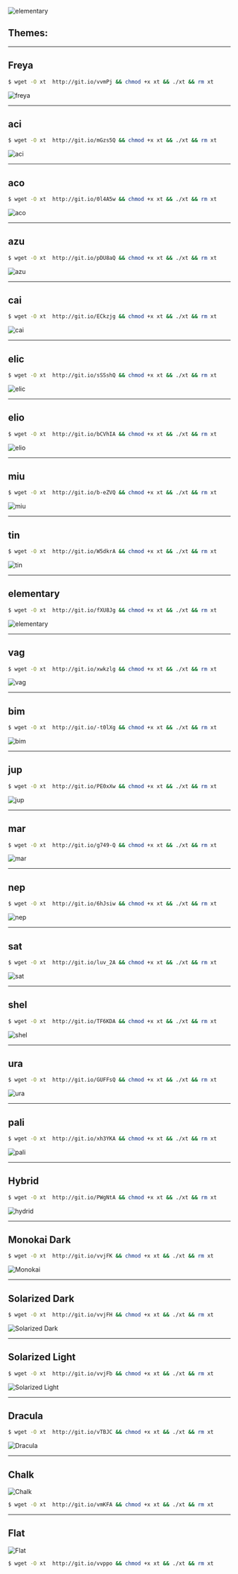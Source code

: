 
![elementary](https://raw.githubusercontent.com/Mayccoll/Elementary-OS-Terminal-Colors/master/images/Gogh-logo.png)

## Themes:

-----

## Freya

```bash
$ wget -O xt  http://git.io/vvmPj && chmod +x xt && ./xt && rm xt
```

![freya](https://raw.githubusercontent.com/Mayccoll/Elementary-OS-Terminal-Colors/master/images/freya.png)

-----

## aci

```bash
$ wget -O xt  http://git.io/mGzs5Q && chmod +x xt && ./xt && rm xt
```

![aci](https://raw.githubusercontent.com/Mayccoll/Elementary-OS-Terminal-Colors/master/images/aci.png)

-----

## aco

```bash
$ wget -O xt  http://git.io/0l4A5w && chmod +x xt && ./xt && rm xt
```

![aco](https://raw.githubusercontent.com/Mayccoll/Elementary-OS-Terminal-Colors/master/images/aco.png)

-----

## azu

```bash
$ wget -O xt  http://git.io/pDU8aQ && chmod +x xt && ./xt && rm xt
```

![azu](https://raw.githubusercontent.com/Mayccoll/Elementary-OS-Terminal-Colors/master/images/azu.png)

-----

## cai

```bash
$ wget -O xt  http://git.io/ECkzjg && chmod +x xt && ./xt && rm xt
```

![cai](https://raw.githubusercontent.com/Mayccoll/Elementary-OS-Terminal-Colors/master/images/cai.png)

-----

## elic

```bash
$ wget -O xt  http://git.io/sSSshQ && chmod +x xt && ./xt && rm xt
```

![elic](https://raw.githubusercontent.com/Mayccoll/Elementary-OS-Terminal-Colors/master/images/elic.png)

-----

## elio

```bash
$ wget -O xt  http://git.io/bCVhIA && chmod +x xt && ./xt && rm xt
```

![elio](https://raw.githubusercontent.com/Mayccoll/Elementary-OS-Terminal-Colors/master/images/elio.png)

-----

## miu

```bash
$ wget -O xt  http://git.io/b-eZVQ && chmod +x xt && ./xt && rm xt
```

![miu](https://raw.githubusercontent.com/Mayccoll/Elementary-OS-Terminal-Colors/master/images/miu.png)

-----

## tin

```bash
$ wget -O xt  http://git.io/W5dkrA && chmod +x xt && ./xt && rm xt
```

![tin](https://raw.githubusercontent.com/Mayccoll/Elementary-OS-Terminal-Colors/master/images/tin.png)

-----

## elementary

```bash
$ wget -O xt  http://git.io/fXU8Jg && chmod +x xt && ./xt && rm xt
```

![elementary](https://raw.githubusercontent.com/Mayccoll/Elementary-OS-Terminal-Colors/master/images/elementary.png)

-----

## vag

```bash
$ wget -O xt  http://git.io/xwkzlg && chmod +x xt && ./xt && rm xt
```

![vag](https://raw.githubusercontent.com/Mayccoll/Elementary-OS-Terminal-Colors/master/images/vag.png)

-----

## bim

```bash
$ wget -O xt  http://git.io/-t0lXg && chmod +x xt && ./xt && rm xt
```

![bim](https://raw.githubusercontent.com/Mayccoll/Elementary-OS-Terminal-Colors/master/images/bim.png)

-----

## jup

```bash
$ wget -O xt  http://git.io/PE0xXw && chmod +x xt && ./xt && rm xt
```

![jup](https://raw.githubusercontent.com/Mayccoll/Elementary-OS-Terminal-Colors/master/images/jup.png)

-----

## mar

```bash
$ wget -O xt  http://git.io/g749-Q && chmod +x xt && ./xt && rm xt
```

![mar](https://raw.githubusercontent.com/Mayccoll/Elementary-OS-Terminal-Colors/master/images/mar.png)

-----

## nep

```bash
$ wget -O xt  http://git.io/6hJsiw && chmod +x xt && ./xt && rm xt
```

![nep](https://raw.githubusercontent.com/Mayccoll/Elementary-OS-Terminal-Colors/master/images/nep.png)

-----

## sat

```bash
$ wget -O xt  http://git.io/luv_2A && chmod +x xt && ./xt && rm xt
```

![sat](https://raw.githubusercontent.com/Mayccoll/Elementary-OS-Terminal-Colors/master/images/vag.png)

-----

## shel

```bash
$ wget -O xt  http://git.io/TF6KDA && chmod +x xt && ./xt && rm xt
```

![shel](https://raw.githubusercontent.com/Mayccoll/Elementary-OS-Terminal-Colors/master/images/shel.png)

-----

## ura

```bash
$ wget -O xt  http://git.io/GUFFsQ && chmod +x xt && ./xt && rm xt
```

![ura](https://raw.githubusercontent.com/Mayccoll/Elementary-OS-Terminal-Colors/master/images/ura.png)

-----

## pali

```bash
$ wget -O xt  http://git.io/xh3YKA && chmod +x xt && ./xt && rm xt
```

![pali](https://raw.githubusercontent.com/Mayccoll/Elementary-OS-Terminal-Colors/master/images/pali.png)

-----

## Hybrid

```bash
$ wget -O xt  http://git.io/PWgNtA && chmod +x xt && ./xt && rm xt
```

![hydrid](https://raw.githubusercontent.com/Mayccoll/Elementary-OS-Terminal-Colors/master/images/Hybrid.png)

-----

## Monokai Dark

```bash
$ wget -O xt  http://git.io/vvjFK && chmod +x xt && ./xt && rm xt
```

![Monokai](https://raw.githubusercontent.com/Mayccoll/Elementary-OS-Terminal-Colors/master/images/monokai.dark.png)

-----

## Solarized Dark

```bash
$ wget -O xt  http://git.io/vvjFH && chmod +x xt && ./xt && rm xt
```

![Solarized Dark](https://raw.githubusercontent.com/Mayccoll/Elementary-OS-Terminal-Colors/master/images/solarized.dark.png)

-----

## Solarized Light

```bash
$ wget -O xt  http://git.io/vvjFb && chmod +x xt && ./xt && rm xt
```

![Solarized Light](https://raw.githubusercontent.com/Mayccoll/Elementary-OS-Terminal-Colors/master/images/solarized.light.png)

-----

## Dracula

```bash
$ wget -O xt  http://git.io/vTBJC && chmod +x xt && ./xt && rm xt
```

![Dracula](https://raw.githubusercontent.com/Mayccoll/Elementary-OS-Terminal-Colors/master/images/dracula.png)

-----

## Chalk

![Chalk](https://raw.githubusercontent.com/Mayccoll/Elementary-OS-Terminal-Colors/master/images/chalk.png)

```bash
$ wget -O xt  http://git.io/vmKFA && chmod +x xt && ./xt && rm xt
```

-----

## Flat

![Flat](https://raw.githubusercontent.com/Mayccoll/Elementary-OS-Terminal-Colors/master/images/flat.png)

```bash
$ wget -O xt  http://git.io/vvppo && chmod +x xt && ./xt && rm xt
```
